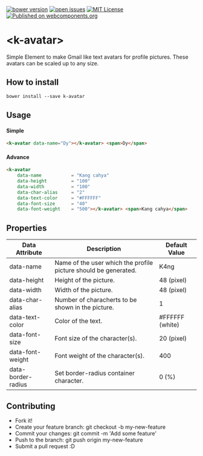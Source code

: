 [![bower version](https://img.shields.io/bower/v/k-avatar.svg)](https://libraries.io/bower/k-avatar) 
[![open issues](https://img.shields.io/github/issues/k4ng%2Fk-avatar.svg)](https://github.com/k4ng/k-avatar/issues) 
[![MIT License](https://img.shields.io/badge/license-MIT-blue.svg)](https://github.com/dyazincahya/k-avatar/blob/master/LICENSE) 
[![Published on webcomponents.org](https://img.shields.io/badge/webcomponents.org-published-blue.svg)](https://github.com/dyazincahya/k-avatar) 

# \<k-avatar\>

Simple Element to make Gmail like text avatars for profile pictures. These avatars can be scaled up to any size.

<!--
```
<custom-element-demo>
  <template>
    <script src="../webcomponentsjs/webcomponents-lite.js"></script>
    <link rel="import" href="k-avatar.html">
    <k-avatar data-name="Dy"></k-avatar> <span>Dy</span>
  </template>
</custom-element-demo>
```
-->

## How to install
```markdown
bower install --save k-avatar
```

## Usage

#### Simple
```html
<k-avatar data-name="Dy"></k-avatar> <span>Dy</span>
```

#### Advance

```html
<k-avatar 
    data-name           = "Kang cahya"
    data-height         = "100"
    data-width          = "100"
    data-char-alias     = "2"
    data-text-color     = "#FFFFFF"
    data-font-size      = "40"
    data-font-weight    = "500"></k-avatar> <span>Kang cahya</span>
```

## Properties

Data Attribute | Description | Default Value
-------------- | ----------- | -------------
data-name | Name of the user which the profile picture should be generated. | K4ng
data-height | Height of the picture. | 48 (pixel)
data-width | Width of the picture. | 48 (pixel)
data-char-alias | Number of characherts to be shown in the picture. | 1
data-text-color | Color of the text. | #FFFFFF (white)
data-font-size | Font size of the character(s). | 20 (pixel)
data-font-weight | Font weight of the character(s). | 400 
data-border-radius | Set border-radius container character. | 0 (%)

## Contributing
- Fork it!
- Create your feature branch: git checkout -b my-new-feature
- Commit your changes: git commit -m 'Add some feature'
- Push to the branch: git push origin my-new-feature
- Submit a pull request :D